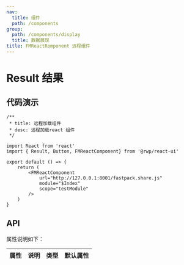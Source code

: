 ```yaml
---
nav:
  title: 组件
  path: /components
group:
  path: /components/display
  title: 数据展现
title: FMReactRomponent 远程组件
---
```


# Result 结果

## 代码演示


```tsx
/**
 * title: 远程加载组件
 * desc: 远程加载react 组件
 */

import React from 'react'
import { Result, Button, FMReactComponent} from '@rwp/react-ui'

export default () => {
    return (
        <FMReactComponent
            url="http://127.0.0.1:8001/fastpack.share.js"
            module="$Index"
            scope="testModule"
        />
    )
}
```


## API

属性说明如下：

|属性        |说明	       |类型	  |默认属性
|-----      |------       |-----     |-----    

